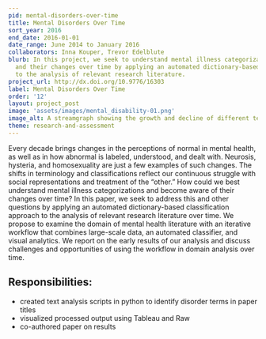 ```yaml
---
pid: mental-disorders-over-time
title: Mental Disorders Over Time
sort_year: 2016
end_date: 2016-01-01
date_range: June 2014 to January 2016
collaborators: Inna Kouper, Trevor Edelblute
blurb: In this project, we seek to understand mental illness categorizations
  and their changes over time by applying an automated dictionary-based classification approach
  to the analysis of relevant research literature.
project_url: http://dx.doi.org/10.9776/16303
label: Mental Disorders Over Time
order: '12'
layout: project_post
image: 'assets/images/mental_disability-01.png'
image_alt: A streamgraph showing the growth and decline of different terms related to mental disorders over time.
theme: research-and-assessment
---
```

Every decade brings changes in the perceptions of normal in mental health,
  as well as in how abnormal is labeled, understood, and dealt with. Neurosis, hysteria,
  and homosexuality are just a few examples of such changes. The shifts in terminology
  and classifications reflect our continuous struggle with social representations
  and treatment of the “other.” How could we best understand mental illness categorizations
  and become aware of their changes over time? In this paper, we seek to address this
  and other questions by applying an automated dictionary-based classification approach
  to the analysis of relevant research literature over time. We propose to examine
  the domain of mental health literature with an iterative workflow that combines
  large-scale data, an automated classifier, and visual analytics. We report on the
  early results of our analysis and discuss challenges and opportunities of using
  the workflow in domain analysis over time.

## Responsibilities:

* created text analysis scripts in python to identify disorder terms in paper titles
* visualized processed output using Tableau and Raw
* co-authored paper on results

